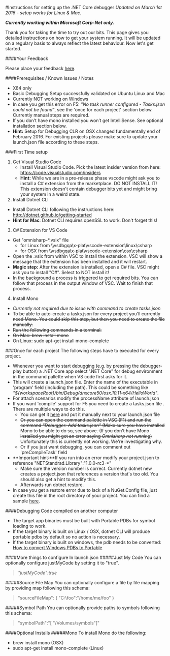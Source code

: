 ﻿#Instructions for setting up the .NET Core debugger
*Updated on  March 1st 2016 - setup works for Linux & Mac.*

***Currently working within Microsoft Corp-Net only.***

Thank you for taking the time to try out our bits. 
This page gives you detailed instructions on how to get your system running. 
It will be updated on a regulary basis to always reflect the latest behaviour. Now let's get started.​

####Your Feedback​

Please place your feedback [here](https://github.com/OmniSharp/omnisharp-vscode/issues). 

####Prerequisites / Known Issues / Notes
* X64 only
* Basic Debugging Setup successfully validated on Ubuntu Linux and Mac
* Currently NOT working on Windows
* In case you get this error on F5: *"No task runner configured -  Tasks.json could not be found"*, see the 'once for each project' section below. Currently manual steps are required.
* If you don’t have mono installed you won’t get IntelliSense. See optional installation section below.
* **Hint:** Setup for Debugging CLR on OSX changed fundamentally end of February 2016. For existing projects please make sure to update your launch.json file according to these steps.​

###First Time setup
1. Get Visual Studio Code
    * Install Visual Studio Code. Pick the latest insider version from here: https://code.visualstudio.com/insiders
    * **Hint:** While we are in a pre-release phase vscode might ask you to install a C# extension from the marketplace. DO NOT INSTALL IT! This extension doesn't contain debugger bits yet and might bring your system in a weird state.   
2. Install Dotnet CLI
 * Install Dotnet CLI following the instructions here:  http://dotnet.github.io/getting-started  
 * **Hint for Mac**: Dotnet CLI requires openSSL to work. Don't forget this!
3. C# Extension for VS Code
 * Get "omnisharp-*.vsix" file
    * for Linux from \\\\vsdbgqa\x-plat\vscode-extension\linux\csharp
    * for OSX from \\\\vsdbgqa\x-plat\vscode-extension\osx\csharp
 * Open the .vsix from within VSC to install the extension. VSC will show a message that the extension has been installed and it will restart. 
 * **Magic step:** After the extension is installed, open a C# file. VSC might ask you to install "C#". Select to NOT install it! 
 * In the background a process is triggered to get required bits. You can follow that process in the output window of VSC. Wait to finish that process.
4. Install Mono 
 * *Currently not required due to issue with command to create tasks.json*
 * ~~To be able to auto-create a tasks.json for every project you'll currently need Mono. You could skip this step, but then you need to create the file manually.~~
 * ~~Run the following commands in a terminal:~~
 * ~~On Mac: brew install mono~~
 * ~~On Linux: sudo apt-get install mono-complete~~

###Once for each project
The following steps have to executed for every project. 
* Whenever you want to start debugging (e.g. by pressing the debugger-play button) a .NET Core app select '.NET Core"  for debug environment in the command pallette when VS code first asks for it. 
* This will create a launch.json file. Enter the name of the executable in 'program' field (including the path). This could be something like *"${workspaceRoot}/bin/Debug/dnxcore50/osx.10.11-x64/HelloWorld"*. 
* For attach scenarios modify the processName attribute of launch.json
* If you want 'compile' support for F5 you need to create a tasks.json file . There are multiple ways to do this.
  * You can get it [here](https://github.com/OmniSharp/omnisharp-vscode/blob/dev/template-tasks.json) and put it manually next to your launch.json file 
  * ~~Or you can open the command pallette in VSC (F1) and run the command *"Debugger: Add tasks.json"* (Make sure you have installed Mono to be able to do so, see above.
  (If you don't have Mono installed you might get an error saying *Omnisharp not running*)~~ Unfortunately this is currently not working. We're investigating why.
  * Or if you just want debugging, you can comment out 'preCompileTask' field​
* **Important hint:**If you run into an error modify your project.json to reference "NETStandrad.Library":"1.0.0-rc3-*"
  * Make sure the version number is correct. Currently dotnet new creates a project.json that references a version that's too old. You should also get a hint to modify this.
  * Afterwards run dotnet restore.
* In case you get a restore error due to lack of a NuGet.Config file, just create this file in the root directory of your project. You can find a sample [here](https://github.com/Microsoft/MIEngine/blob/abeebec39221c654bd69a0d2bcadca6a4a0d0392/tools/InstallToVSCode/CLRDependencies/NuGet.Config). 

####Debugging Code compiled on another computer
* The target app binaries must be built with Portable PDBs for symbol loading to work. 
* If the target binary is built on Linux / OSX, dotnet CLI will produce portable pdbs by default so no action is necessary. 
* If the target binary is built on windows, the pdb needs to be converted: [How to convert Windows PDBs to Portable](https://microsoft.sharepoint.com/teams/DD_VSPlat/Diagnostics/_layouts/15/WopiFrame.aspx?sourcedoc={872c5298-6f17-4960-a5a0-acc4f215e730}&action=edit&wd=target%28%2F%2FMDD%2FXPlat%20CLR.one%7C1b640b59-6617-4452-b360-c24e9d5cad48%2FHow%20to%20convert%20Windows%20PDBs%20to%20Portable%7C49651c0c-f5a0-4d77-9478-9a233f0bf345%2F%29)

####More things to configure In launch.json
#####Just My Code
You can optionally configure justMyCode by setting it to "true".
>*"justMyCode":true*

#####Source File Map
You can optionally configure a file by file mapping by providing map following this schema:

>"sourceFileMap":  {
    "C:\foo":"/home/me/foo"
    }

#####Symbol Path
You can optionally provide paths to symbols following this schema:
>"symbolPath":"[ \"/Volumes/symbols\"]"

####Optional Installs
#####Mono
To install Mono do the following:
* brew install mono (OSX)
* sudo apt-get install mono-complete (Linux)
